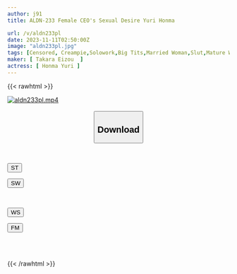 ```yaml
---
author: j91
title: ALDN-233 Female CEO's Sexual Desire Yuri Honma

url: /v/aldn233pl
date: 2023-11-11T02:50:00Z
image: "aldn233pl.jpg"
tags: [Censored, Creampie,Solowork,Big Tits,Married Woman,Slut,Mature Woman	]
maker: [ Takara Eizou  ]
actress: [ Honma Yuri ]
---
```



{{< rawhtml >}}

<div class="video" data-videoid="drlj7g82zWi7Mv">
    <a href="javascript:;">
        <img src="https://my.j91.asia/v/aldn233pl/aldn233pl.jpg" width="WIDTH" height="HEIGHT" alt="aldn233pl.mp4" loading="lazy">
    </a>
</div>

<script type="text/javascript" src="https://j91.asia/asset/on-demand-st.js"></script>

<br>
  <link rel="stylesheet" href="https://j91.asia/asset/bs5.css">
  
  <center>
  <button class="btn btn-primary" type="button" data-bs-toggle="collapse" data-bs-target=".multi-collapse" aria-expanded="false" aria-controls="multiCollapseExample1 multiCollapseExample2"><h2>Download</h2></button></center>
</p>
<div class="row">
  <div class="col">
    <div class="collapse multi-collapse" id="multiCollapseExample1">
      <div class="card card-body">
	      	      <br>
<div class="buttons">  
<p><a href="https://streamtape.to/v/drlj7g82zWi7Mv" target="_blank"><button class="btn-hover color-3"><i class="fa fa-download"></i> ST</button></a></p>
<p><a href="https://sfastwish.com/dwcxvdmt2pby" target="_blank"><button class="btn-hover color-2"><i class="fa fa-download"></i> SW</button></a></p></div>
    </div>
  </div>
</div>
  <div class="col">
    <div class="collapse multi-collapse" id="multiCollapseExample2">
      <div class="card card-body">
	      <br>
<div class="buttons">
<p><a href="javascript:;" target="_blank"><button class="btn-hover color-9"><i class="fa fa-download"></i> WS</button></a></p>
<p><a href="javascript:;" target="_blank"><button class="btn-hover color-8"><i class="fa fa-download"></i> FM</button></a></p></div>
<br><br>
      </div>
    </div>
  </div>
</div>

{{< /rawhtml >}}
